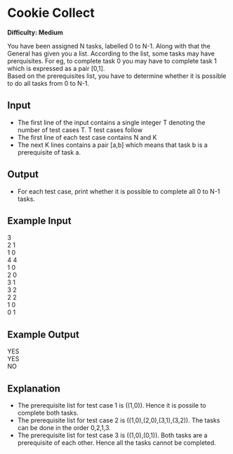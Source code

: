 # Cookie Collect

**Difficulty: Medium**

You have been assigned N tasks, labelled 0 to N-1. Along with that the General has given you a list. According to the list, some tasks may have prerquisites. For eg, to complete task 0 you may have to complete task 1 which is expressed as a pair [0,1]. <br/>
Based on the prerequisites list, you have to determine whether it is possible to do all tasks from 0 to N-1.

## Input

- The first line of the input contains a single integer T denoting the number of test cases T. T test cases follow
- The first line of each test case contains N and K
- The next K lines contains a pair [a,b] which means that task b is a prerequisite of task a.

## Output

- For each test case, print whether it is possible to complete all 0 to N-1 tasks.

## Example Input

3 <br/>
2 1 <br/>
1 0 <br/>
4 4 <br/>
1 0 <br/>
2 0 <br/>
3 1 <br/>
3 2 <br/>
2 2 <br/>
1 0 <br/>
0 1

## Example Output

YES <br/>
YES <br/>
NO

## Explanation

- The prerequisite list for test case 1 is ((1,0)). Hence it is possile to complete both tasks.
- The prerequisite list for test case 2 is ((1,0),(2,0),(3,1),(3,2)). The tasks can be done in the order 0,2,1,3.
- The prerequisite list for test case 3 is ((1,0),(0,1)). Both tasks are a prerequisite of each other. Hence all the tasks cannot be completed.
